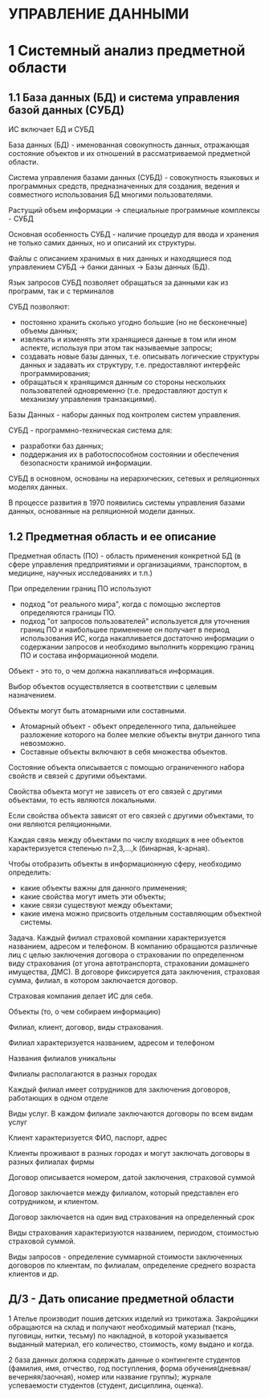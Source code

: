 # УПРАВЛЕНИЕ ДАННЫМИ
# 1 Системный анализ предметной области
## 1.1 База данных (БД) и система управления базой данных (СУБД)

ИС включает БД и СУБД

База данных (БД) - именованная совокупность данных, отражающая состояние объектов и их отношений в рассматриваемой предметной области.

Система управления базами данных (СУБД) - совокупность языковых и программных средств, предназначенных для создания, ведения и совместного использования БД многими пользователями.

Растущий объем информации -> специальные программные комплексы - СУБД

Основная особенность СУБД - наличие процедур для ввода и хранения не только самих данных, но и описаний их структуры.

Файлы с описанием хранимых в них данных и находящиеся под управлением СУБД -> банки данных -> Базы данных (БД).

Язык запросов СУБД позволяет обращаться за данными как из программ, так и с терминалов

СУБД позволяют:
* постоянно хранить сколько угодно большие (но не бесконечные) объемы данных;
* извлекать и изменять эти хранящиеся данные в том или ином аспекте, используя при этом так называемые запросы;
* создавать новые базы данных, т.е. описывать логические структуры данных и задавать их структуру, т.е. предоставляют интерфейс программирования;
* обращаться к хранящимся данным со стороны нескольких пользователей одновременно (т.е. предоставляют доступ к механизму управления транзакциями).

Базы Данных - наборы данных под контролем систем управления.

СУБД - программно-техническая система для:
- разработки баз данных;
- поддержания их в работоспособном состоянии и обеспечения безопасности хранимой информации.

СУБД в основном, основаны на иерархических, сетевых и реляционных моделях данных.

В процессе развития в 1970 появились системы управления базами данных, основанные на реляционной модели данных.

## 1.2 Предметная область и ее описание

Предметная область (ПО) - область применения конкретной БД (в сфере управления предприятиями и организациями, транспортом, в медицине, научных исследованиях и т.п.)

При определении границ ПО используют
- подход "от реального мира", когда с помощью экспертов определяются границы ПО.
- подход "от запросов пользователей" используется для уточнения границ ПО и наибольшее применение он получает в период использования ИС, когда накапливается достаточно информации о содержании запросов и необходимо выполнить коррекцию границ ПО и состава информационной модели.

Объект - это то, о чем должна накапливаться информация.

Выбор объектов осуществляется в соответствии с целевым назначением.

Объекты могут быть атомарными или составными.
- Атомарный объект - объект определенного типа, дальнейшее разложение которого на более мелкие объекты внутри данного типа невозможно.
- Составные объекты включают в себя множества объектов.

Состояние объекта описывается с помощью ограниченного набора свойств и связей с другими объектами.

Свойства объекта могут не зависеть от его связей с другими объектами, то есть являются локальными.

Если свойства объекта зависят от его связей с другими объектами, то они являются реляционными.

Каждая связь между объектами по числу входящих в нее объектов характеризуется степенью n=2,3,...,k (бинарная, k-арная).

Чтобы отобразить объекты в информационную сферу, необходимо определить:
- какие объекты важны для данного применения;
- какие свойства могут иметь эти объекты;
- какие связи существуют между объектами;
- какие имена можно присвоить отдельным составляющим объектной системы.

Задача. Каждый филиал страховой компании характеризуется названием, адресом и телефоном. В компанию обращаются различные лиц с целью заключения договора о страховании по определенном виду страхования (от угона автотранспорта, страховании домашнего имущества, ДМС). В договоре фиксируется дата заключения, страховая сумма, филиал, в котором заключается договор.

Страховая компания делает ИС для себя.

Объекты (то, о чем собираем информацию)

Филиал, клиент, договор, виды страхования.

Филиал характеризуется названием, адресом и телефоном

Названия филиалов уникальны

Филиалы располагаются в разных городах

Каждый филиал имеет сотрудников для заключения договоров, работающих в одном отделе

Виды услуг. В каждом филиале заключаются договоры по всем видам услуг

Клиент характеризуется ФИО, паспорт, адрес

Клиенты проживают в разных городах и могут заключать договоры в разных филиалах фирмы

Договор описывается номером, датой заключения, страховой суммой

Договор заключается между филиалом, который представлен его сотрудником, и клиентом.

Договор заключается на один вид страхования на определенный срок

Виды страхования характеризуются названием, периодом, стоимостью страховой суммой.

Виды запросов - определение суммарной стоимости заключенных договоров по клиентам, по филиалам, определение среднего возраста клиентов и др.

## Д/З - Дать описание предметной области

1 Ателье производит пошив детских изделий из трикотажа. Закройщики обращаются на склад и получают необходимый материал (ткань, пуговицы, нитки, тесьму) по накладной, в которой указывается выданный материал, его количество, стоимость, кому выдано и когда.

2 база данных должна содержать данные о контингенте студентов (фамилия, имя, отчество, год поступления, форма обучения(дневная/вечерняя/заочная), номер или название группы);  журнале успеваемости студентов (студент, дисциплина, оценка).
